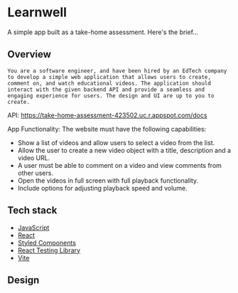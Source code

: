 # Learnwell
A simple app built as a take-home assessment. Here's the brief...

## Overview

``You are a software engineer, and have been hired by an EdTech company to develop a simple web application that allows users to create, comment on, and watch educational videos. The application should interact with the given backend API and provide a seamless and engaging experience for users. The design and UI are up to you to create.``

API: https://take-home-assessment-423502.uc.r.appspot.com/docs

App Functionality: The website must have the following capabilities:
- Show a list of videos and allow users to select a video from the list.
- Allow the user to create a new video object with a title, description and a video URL.
- A user must be able to comment on a video and view comments from other users.
- Open the videos in full screen with full playback functionality.
- Include options for adjusting playback speed and volume.

## Tech stack
- [JavaScript](https://developer.mozilla.org/en-US/docs/Web/JavaScript)
- [React](https://react.dev/)
- [Styled Components](https://styled-components.com/)
- [React Testing Library](https://testing-library.com/docs/react-testing-library/intro/)
- [Vite](https://vitejs.dev/)

## Design